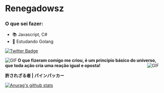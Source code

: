 #                                                                   Renegadowsz





### O que sei fazer: 

- 📚 Javascript, C#
- 📖 Estudando Golang

[![Twitter Badge](https://img.shields.io/badge/-@ogrenegado7-2ccce9?style=flat-square&labelColor=2ccce9&logo=twitter&logoColor=white&link=https://twitter.com/ogrenegado7)](https://twitter.com/ogrenegado7) 


<img align="left" alt="GIF" src="https://pa1.narvii.com/6376/ea035b97ab5a57e92d0d342d36423c463268722b_hq.gif"/>

**O que fizeram comigo me criou, é um princípio básico do universo, que toda ação cria uma reação igual e oposta!**
<img align="right" alt="GIF" src="https://data.whicdn.com/images/251864800/original.gif" />

**許されざる者 | パインパッカー**




[![Anurag's github stats](https://github-readme-stats.vercel.app/api?username=ogrenegado7)](https://github.com/anuraghazra/github-readme-stats)
